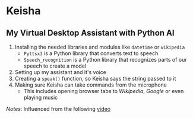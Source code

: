 # Keisha
## My Virtual Desktop Assistant with Python AI
1. Installing the needed libraries and modules like `datetime` or `wikipedia`
   * `Pyttsx3` is a Python library that converts text to speech
   * `Speech_recognition` is a Python library that recognizes parts of our speech to create a model
2. Setting up my assistant and it's voice
3. Creating a `speak()` function, so Keisha says the string passed to it
4. Making sure Keisha can take commands from the microphone
   * This includes opening browser tabs to *Wikipedia*, *Google* or even playing music

*Notes*: Influenced from the following [video](https://www.youtube.com/watch?v=4k9CphTdnWE) 

